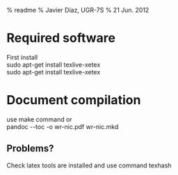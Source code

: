 % readme
% Javier Díaz, UGR-7S
% 21 Jun. 2012

Required software
=========================

First install  
sudo apt-get install texlive-xetex  
sudo apt-get install texlive-xetex


Document compilation
=====================
use make command or  
pandoc --toc -o wr-nic.pdf wr-nic.mkd

Problems?
------------
Check latex tools are installed and use command texhash
